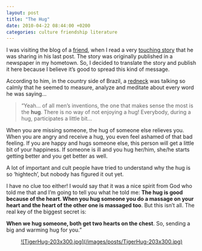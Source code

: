 ```yaml
---
layout: post
title: "The Hug"
date: 2010-04-22 08:44:00 +0200
categories: culture friendship literature
---
```


I was visiting the blog of a <a href="http://mrbraga.blogspot.com/">friend</a>, when I read a very <a href="http://mrbraga.blogspot.com/2010/04/do-abraco.html">touching story</a> that he was sharing in his last post. The story was originally published in a newspaper in my hometown. So, I decided to translate the story and publish it here because I believe it’s good to spread this kind of message.

According to him, in the country side of Brazil, a <a href="http://dictionary.reference.com/browse/redneck">redneck</a> was talking so calmly that he seemed to measure, analyze and meditate about every word he was saying…

> “Yeah… of all men’s inventions, the one that makes sense the most is the <b>hug</b>. There is no way of not enjoying a hug! Everybody, during a hug, participates a little bit…

When you are missing someone, the hug of someone else relieves you. When you are angry and receive a hug, you even feel ashamed of that bad feeling. If you are happy and hugs someone else, this person will get a little bit of your happiness. If someone is ill and you hug her/him, she/he starts getting better and you get better as well.

A lot of important and cult people have tried to understand why the hug is so ‘hightech’, but nobody has figured it out yet.

I have no clue too either! I would say that it was a nice spirit from God who told me that and I’m going to tell you what he told me: <b>The hug is good because of the heart. When you hug someone you do a massage on your heart and the heart of the other one is massaged too</b>. But this isn’t all. The real key of the biggest secret is:

<b>When we hug someone, both get two hearts on the chest</b>. So, sending a big and warming hug for you.”


<div style="clear: both; text-align: center;"><a href="http://69.89.31.239/~hildeber/wp-content/uploads/2010/04/TigerHug.jpg" style="margin-left: 1em; margin-right: 1em;">![TigerHug-203x300.jpg](/images/posts/TigerHug-203x300.jpg)</a></div>
